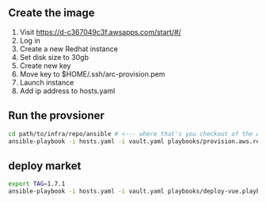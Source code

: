 
## Create the image

1. Visit https://d-c367049c3f.awsapps.com/start/#/
2. Log in
3. Create a new Redhat instance
4. Set disk size to 30gb
5. Create new key
6. Move key to $HOME/.ssh/arc-provision.pem
7. Launch instance
8. Add ip address to hosts.yaml

## Run the provsioner

```bash
cd path/to/infra/repo/ansible # <--- where that's you checkout of the ARCInfra repo
ansible-playbook -i hosts.yaml -i vault.yaml playbooks/provision.aws.redhat.playbook.yaml -l arcprovision --key-file ~/.ssh/arc-provision.pem --ask-vault-pass
```

## deploy market

```bash
export TAG=1.7.1
ansible-playbook -i hosts.yaml -i vault.yaml playbooks/deploy-vue.playbook.yaml --extra-vars "tag=$TAG" -l arcprovision --key-file ~/.ssh/arc-provision.pem
```